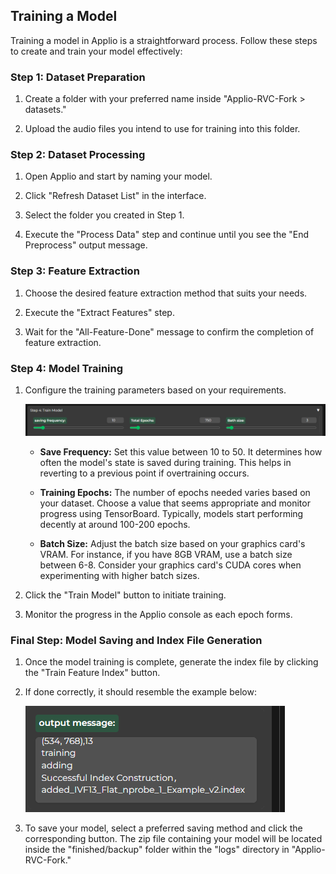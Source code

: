 ## Training a Model

Training a model in Applio is a straightforward process. Follow these steps to create and train your model effectively:

### Step 1: Dataset Preparation

1. Create a folder with your preferred name inside "Applio-RVC-Fork > datasets."

2. Upload the audio files you intend to use for training into this folder.

### Step 2: Dataset Processing

1. Open Applio and start by naming your model.

2. Click "Refresh Dataset List" in the interface.

3. Select the folder you created in Step 1.

4. Execute the "Process Data" step and continue until you see the "End Preprocess" output message.

### Step 3: Feature Extraction

1. Choose the desired feature extraction method that suits your needs.

2. Execute the "Extract Features" step.

3. Wait for the "All-Feature-Done" message to confirm the completion of feature extraction.

### Step 4: Model Training

1. Configure the training parameters based on your requirements.

   ![](../../assets/train_example.png)

   - **Save Frequency:** Set this value between 10 to 50. It determines how often the model's state is saved during training. This helps in reverting to a previous point if overtraining occurs.

   - **Training Epochs:** The number of epochs needed varies based on your dataset. Choose a value that seems appropriate and monitor progress using TensorBoard. Typically, models start performing decently at around 100-200 epochs.

   - **Batch Size:** Adjust the batch size based on your graphics card's VRAM. For instance, if you have 8GB VRAM, use a batch size between 6-8. Consider your graphics card's CUDA cores when experimenting with higher batch sizes.

2. Click the "Train Model" button to initiate training.

3. Monitor the progress in the Applio console as each epoch forms.

### Final Step: Model Saving and Index File Generation

1. Once the model training is complete, generate the index file by clicking the "Train Feature Index" button.

2. If done correctly, it should resemble the example below:

   ![](../../assets/index.png)

3. To save your model, select a preferred saving method and click the corresponding button. The zip file containing your model will be located inside the "finished/backup" folder within the "logs" directory in "Applio-RVC-Fork."